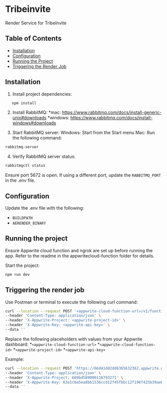 # Tribeinvite

Render Service for TribeInvite

## Table of Contents
- [Installation](#installation)
- [Configuration](#configuration)
- [Running the Project](#running-the-project)
- [Triggering the Render Job](#triggering-the-render-job)

## Installation

1. Install project dependencies:
```bash
   npm install
```

2. Install RabbitMQ:
*mac: https://www.rabbitmq.com/docs/install-generic-unix#downloads
*windows: https://www.rabbitmq.com/docs/install-windows#downloads

3. Start RabbitMQ server: 
Windows: Start from the Start menu
Mac: Run the following command:
```bash
rabbitmq-server
```
4. Verify RabbitMQ server status:
```bash
rabbitmqctl status
```
Ensure port 5672 is open. If using a different port, update the `RABBITMQ_PORT` in the .env file.

## Configuration
Update the .env file with the following:
* `BUILDPATH`
* `AERENDER_BINARY`


## Running the project
Ensure Appwrite cloud function and ngrok are set up before running the app. Refer to the readme in the appwritecloud-function folder for details.

Start the project:
```bash
npm run dev
```

## Triggering the render job
Use Postman or terminal to execute the following curl command:
```bash
curl --location --request POST '<appwrite-cloud-function-url>/v1/functions/<appwrite-cloud-function-id>/executions' \
--header 'Content-Type: application/json' \
--header 'X-Appwrite-Project: <appwrite-project-id>' \
--header 'X-Appwrite-Key: <appwrite-api-key>' \
--data ''
```
Replace the following placeholders with values from your Appwrite dashboard:
*`<appwrite-cloud-function-url>`
*`<appwrite-cloud-function-id>`
*`<appwrite-project-id>`
*`<appwrite-api-key>`


Example:
```bash
curl --location --request POST 'https://66d41dd2dd6365632362.appwrite.global/v1/functions/66d41dd1000b26c0535f/executions' \
--header 'Content-Type: application/json' \
--header 'X-Appwrite-Project: 669bd589000118793271' \
--header 'X-Appwrite-Key: 63a1c6a5ea8bb1536ccd12f45fbbc12f196f425b39ae64009d70e4111e2b5c009d4591f8cef136ff40a44ecc825dda52da7bb65b081b7d2f6ab1be2aa9a6bdcc1d080d5ebadbcdaf7d839be716acab0850b836e93cd25089dc704bfb360465053b35a1ba45f50f94246fa408b9807095cab678a39b865d1e21aef882b072c856' \
--data ''
```





